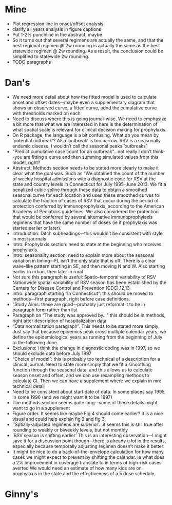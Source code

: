 # Mine

 * Plot regression line in onset/offset analysis
 * clarify all years analysis in figure captions
 * Put 1-2% punchline in the abstract, maybe
 * So it turns out that several regimens are actually the same, and that the best regional regimen @ 2w rounding is actually the same as the best statewide regimen @ 2w rounding. As a result, the conclusion could be simplified to statewide 2w rounding.
 * TODO paragraphs
 
# Dan's

 * We need more detail about how the fitted model is used to calculate onset and offset dates--maybe even a supplementary diagram that shows an observed curve, a fitted curve, adnd the cumulative curve with thresholds marked on each
 * Need to discuss where this is going journal-wise. We need to emphasize a bit more that what we are interested in here is the determination of what spatial scale is relevant for clinical decision making for prophylaxis. 
 * On R package, the language is a bit confusing. What do you mean by ‘potential outbreak’? Also ‘outbreak’ is too narrow. RSV is a seasonally endemic disease. I wouldn’t call the seasonal peaks ‘outbreaks’
 * “Predict cumulative case count for an outbreak”...not really I don’t think--you are fitting a curve and then summing simulated values from this model, right?
 * Abstract: Methods section needs to be stated more clearly to make it clear what the goal was. Such as “We obtained the count of the number of weekly hospital admissions with a diagnostic code for RSV at the state and country levels in Connecticut for July 1995-June 2013. We fit a penalized cubic spline  through these data to obtain a smoothed seasonal curve for each location and used these smoothed curves to calculate the fraction of cases of RSV that occur during the period of protection conferred by immunoprophylaxis, according to the American Academy of Pediatrics guidelines. We also considered the protection that would be conferred by several alternative immunoprophylaxis regimens that have the same number of doses (ie if prophylaxis was started earlier or later).
 * Introduction: Ditch subheadings--this wouldn’t be consistent with style in most journals
 * Intro: Prophylaxis section: need to state at the beginning who receives prophylaxis.
 * Intro: seasonality section: need to explain more about the seasonal variation in timing--FL isn’t the only state that is off. There is a clear wave-like pattern starting in SE, and then moving N and W. Also starting earlier in urban, then later in rural 
 * Not sure this paragraph is useful: Spatio-temporal variability of RSV Nationwide spatial variability of RSV season has been established by the Centers for Disease Control and Prevention (CDC).12,13
 * Intro: paragraph starting “In Connecticut”: this should be moved to methods--first paragraph, right before case definitions.
 * “Study Aims: these are good--probably just reformat it to be in paragraph form rather than list
 * Paragraph on “The study was approved by…” this should be in methods, right after description of hospitalization data
 * “Data normalization paragraph”. This needs to be stated more simply. Just say that because epidemics peak cross multiple calendar years, we define the epidemiological years as running from the beginning of July to the following June. 
 * Exclusions: I think the change in diagnostic coding was in 1997, so we should exclude data before July 1997
 * “Choice of model”: this is probably too technical of a description for a clinical journal. Need to state more simply that we fit a smoothing function through the seasonal data, and this allows us to calculate season onset and offset, and we can use resampling methods to calculate CI. Then we can have a supplement where we explain in mre technical detail
 * Need to be consistent about start date of data. In some places say 1995, in some 1996 (and we might want it to be 1997)
 * The methods section seems quite long--some of these details might want to go in a supplement
 * Figure order. It seems like maybe Fig 4 should come earlier? It is a nice visual and could help explain fig 2 and fig 3.
 * ‘’Sptially-adjusted regimens are superior’...it seems this is still true after rounding to weekly or biweekly levels, but not monthly 
 * ‘RSV season is shifting earlier’ This is an interesting observation--I might save it for a discussion point though--there is already a lot in the results, especially because temporally adjusting regimen doesn’t make it better.
 * It might be nice to do a back-of-the-envelope calculation for how many cases we might expect to prevent by shifting the calendar. Ie what does a 2% improvement in coverage translate to in terms of high-risk cases averted We would need an estimate of how many kids are on prophylaxis in the state and the effectiveness of a 5 dose schedule.

# Ginny's

